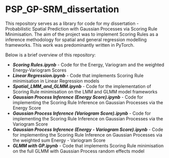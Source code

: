 # PSP_GP-SRM_dissertation


This repository serves as a library for code for my dissertation - Probabilistic Spatial Prediction with Gaussian Processes via Scoring Rule Minimisation.
The aim of the project was to implement Scoring Rules as a inference methodology for spatial and general regression modelling frameworks. This work was predominantly written in PyTorch.


  Below is a brief overview of this repository:
  - _**Scoring Rules.ipynb**_ - Code for the Energy, Variogram and the weighted Energy-Variogram Scores
  - **_Linear Regression.ipynb_** - Code that implements Scoring Rule minimisation in Linear Regression models
  - _**Spatial_LMM_and_GLMM.ipynb**_ - Code for the implementation of Scoring Rule minimisation on the LMM and GLMM model frameworks
  - _**Gaussian Process Inference (Energy Score).ipynb**_ - Code for implementing the Scoring Rule Inference on Gaussian Processes via the Energy Score
  - _**Gaussian Process Inference (Variogram Score).ipynb**_ - Code for implementing the Scoring Rule Inference on Gaussian Processes via the Variogram Score
  - **_Gaussian Process Inference (Energy - Variogram Score).ipynb_** - Code for implementing the Scoring Rule Inference on Gaussian Processes via the weighted sum Energy - Variogram Score
  - _**GLMM with GP.ipynb**_ - Code that implements Scoring Rule minimisation on the full GLMM with Gaussian Process random effects model

